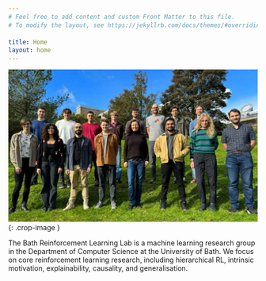 ```yaml
---
# Feel free to add content and custom Front Matter to this file.
# To modify the layout, see https://jekyllrb.com/docs/themes/#overriding-theme-defaults

title: Home
layout: home
---
```


![Group photo 2023-2024](/assets/img/group_2324.jpg){: .crop-image }

The Bath Reinforcement Learning Lab is a machine learning research group in the Department of Computer Science at the University of Bath. We focus on core reinforcement learning research, including hierarchical RL, intrinsic motivation, explainability, causality, and generalisation.